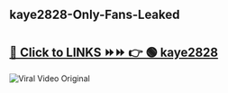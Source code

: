 
 ## kaye2828-Only-Fans-Leaked

# <h2><a href="https://clipsfans.com/kaye2828&ref=git">🔗 Click to LINKS ⏩⏩ 👉 🟢 kaye2828 </a></h2>

<a href="https://clipsfans.com/kaye2828&ref=git" rel="nofollow" data-target="animated-image.originalLink"><img src="https://i.ibb.co.com/xMMVF88/686577567.gif" alt="Viral Video Original" style="max-width: 100%; display: inline-block;" data-target="animated-image.originalImage"></a>

